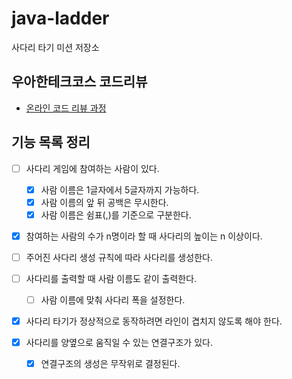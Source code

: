 # java-ladder

사다리 타기 미션 저장소

## 우아한테크코스 코드리뷰

- [온라인 코드 리뷰 과정](https://github.com/woowacourse/woowacourse-docs/blob/master/maincourse/README.md)

## 기능 목록 정리

*[ ] 사다리 게임에 참여하는 사람이 있다.
    *[x] 사람 이름은 1글자에서 5글자까지 가능하다.
    *[x] 사람 이름의 앞 뒤 공백은 무시한다.
    *[x] 사람 이름은 쉼표(,)를 기준으로 구분한다.

*[x] 참여하는 사람의 수가 n명이라 할 때 사다리의 높이는 n 이상이다.

*[ ] 주어진 사다리 생성 규칙에 따라 사다리를 생성한다.

*[ ] 사다리를 출력할 때 사람 이름도 같이 출력한다.
    *[ ] 사람 이름에 맞춰 사다리 폭을 설정한다.

*[x] 사다리 타기가 정상적으로 동작하려면 라인이 겹치지 않도록 해야 한다.

*[x] 사다리를 양옆으로 움직일 수 있는 연결구조가 있다.
    *[x] 연결구조의 생성은 무작위로 결정된다.
